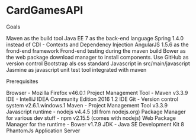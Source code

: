 # CardGamesAPI

Goals

Maven as the build tool
Java EE 7 as the back-end language
Spring 1.4.0 instead of CDI - Contexts and Dependency Injection
AngularJS 1.5.6 as the frond-end framework
Frond-end testing during the maven build
Bower as the web package download manager to install components.
Use GitHub as version control
Bootstrap als css standard
Javascript in src/main/javascript
Jasmine as javascript unit test tool integrated with maven

Prerequisites

Browser - Mozilla Firefox v46.0.1
Project Management Tool - Maven v3.3.9
IDE - IntelliJ IDEA Community Edition 2016 1.2 IDE
Git - Version control system v2.6.1.windows.1
Maven - Project Management Tool v3.3.9
Javascript runtime - nodejs v4.4.5 (dl from nodejs.org)
Package Manager for various dev stuff - npm v2.15.5 (comes with nodejs)
Web Package Manager for the runtime - Bower v1.7.9
JDK - Java SE Development Kit 8
PhantomJs 
Application Server 
